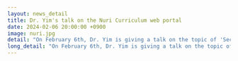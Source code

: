 ```yaml
---
layout: news_detail
title: Dr. Yim's talk on the Nuri Curriculum web portal 
date: 2024-02-06 20:00:00 +0900
image: nuri.jpg
detail: "On February 6th, Dr. Yim is giving a talk on the topic of 'Secrets of Child Brain Development:Bilingualism'. You can find her lecture on the Nuri Curriculum web portal, which is under the Ministry of Education."
long_detail: "On February 6th, Dr. Yim is giving a talk on the topic of Secrets of Child Brain Development-Bilingualism. You can find her lecture on the Nuri Curriculum web portal, which is under the Ministry of Education."
---
```


